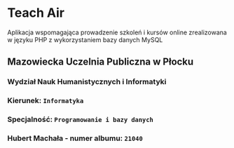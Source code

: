 # Teach Air
Aplikacja wspomagająca prowadzenie szkoleń i kursów online zrealizowana w języku PHP z wykorzystaniem bazy danych MySQL

## Mazowiecka Uczelnia Publiczna w Płocku
### Wydział Nauk Humanistycznych i Informatyki
### Kierunek: `Informatyka`
### Specjalność: `Programowanie i bazy danych`
### Hubert Machała - numer albumu: `21040`
